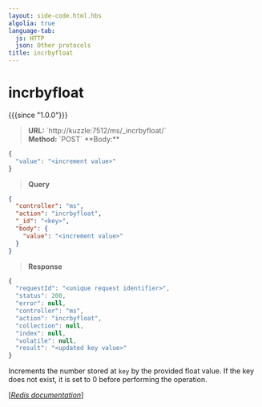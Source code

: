 ```yaml
---
layout: side-code.html.hbs
algolia: true
language-tab:
  js: HTTP
  json: Other protocols
title: incrbyfloat
---
```


# incrbyfloat

{{{since "1.0.0"}}}



<blockquote class="js">
<p>
<b>URL:</b> `http://kuzzle:7512/ms/_incrbyfloat/<key>`  
</br><b>Method:</b> `POST`  
**Body:**
</p>
</blockquote>


```js
{
  "value": "<increment value>"
}
```



<blockquote class="json">
<p>
<b>Query</b>
</p>
</blockquote>


```json
{
  "controller": "ms",
  "action": "incrbyfloat",
  "_id": "<key>",
  "body": {
    "value": "<increment value>"
  }
}
```

>**Response**

```javascript
{
  "requestId": "<unique request identifier>",
  "status": 200,
  "error": null,
  "controller": "ms",
  "action": "incrbyfloat",
  "collection": null,
  "index": null,
  "volatile": null,
  "result": "<updated key value>"
}
```

Increments the number stored at `key` by the provided float value. If the key does not exist, it is set to 0 before performing the operation.

[[_Redis documentation_]](https://redis.io/commands/incrbyfloat)
